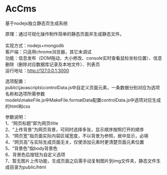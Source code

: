 AcCms
=====

基于nodejs独立静态页生成系统

原理：通过可视化操作制作简单的静态页面并生成静态文件。<br/>  
实现方式：nodejs+mongodb  
客户端：只适用chrome浏览器，其它未调试  
功能：信息发布（DOM拖动、大小修改、console实时查看鼠标坐标位置）、信息删除（删除对应数据库记录及本地文件）、列表页  
运行地址：http://127.0.0.1:3000  

选项配置：   
public\javascripts\controlData.js中自定义页面元素，一条数据分别对应为选项名称和选项所需参数   
models\makeFile.js中MakeFile.formatData配置controlData.js中选项对应生成的html和css   

参数说明：  
1、“网页标题”即为网页title   
2、“上传背景”为网页背景，可同时选择多张，显示顺序按照打开的顺序   
3、“网页宽”指页面实际内容区域宽度，不以背景为参照，居中显示，必填   
4、“网页高”与实际生成页面无关，仅使添加元素时更清楚页面元素位置   
5、“背景色”指body背景色   
6、背景色后按钮为自定义选项   
7、暂无图片上传功能，生成页面之后需手动复制图片到img文件夹，静态文件生成目录为public/html   

